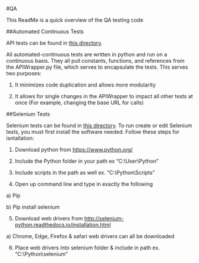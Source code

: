 #QA

This ReadMe is a quick overview of the QA testing code

##Automated Continuous Tests

API tests can be found in <a href='https://github.com/HOTB-Software/CaliforniaPrototype/tree/master/src/tests/server'>this directory</a>.

All automated-continuous tests are written in python and run on a continuous basis. They all pull constants, functions, and references from the APIWrapper.py file, which serves to encapsulate the tests. This serves two purposes:

1) It minimizes code duplication and allows more modularity 

2) It allows for single changes in the APIWrapper to impact all other tests at once (For example, changing the base URL for calls)


##Selenium Tests

Selenium tests can be found in <a href='https://github.com/HOTB-Software/CaliforniaPrototype/tree/master/src/tests/web'>this directory</a>.
To run create or edit Selenium tests, you must first install the software needed. Follow these steps for isntallation:

1) Download python from https://www.python.org/

2) Include the Python folder in your path ex “C:\User\Python”

3) Include scripts in the path  as well ex. “C:\Python\Scripts”

4) Open up command line and type in exactly the following

  a) Pip
  
  b) Pip install selenium
  
5) Download web drivers from http://selenium-python.readthedocs.io/installation.html

  a) Chrome, Edge, Firefox & safari web drivers can all be downloaded
  
6) Place web drivers into selenium folder & include in path ex. “C:\Python\selenium”

